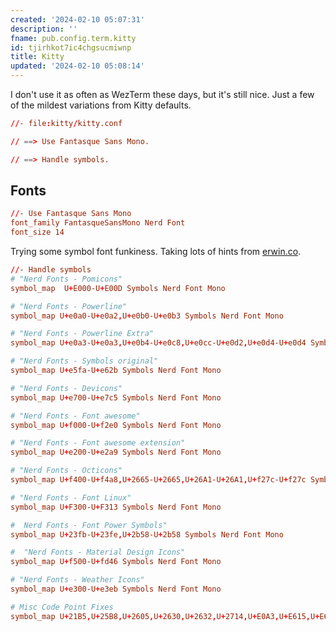 ```yaml
---
created: '2024-02-10 05:07:31'
description: ''
fname: pub.config.term.kitty
id: tjirhkot7ic4chgsucmiwnp
title: Kitty
updated: '2024-02-10 05:08:14'
---
```


I don't use it as often as WezTerm these days, but it's still nice.
Just a few of the mildest variations from Kitty defaults.

```conf
//- file:kitty/kitty.conf

// ==> Use Fantasque Sans Mono.

// ==> Handle symbols.
```

## Fonts

```conf
//- Use Fantasque Sans Mono
font_family FantasqueSansMono Nerd Font
font_size 14
```

Trying some symbol font funkiness. Taking lots of hints from [erwin.co][erwin-co].

[erwin-co]: https://erwin.co/kitty-and-nerd-fonts/

```conf
//- Handle symbols
# "Nerd Fonts - Pomicons"
symbol_map  U+E000-U+E00D Symbols Nerd Font Mono

# "Nerd Fonts - Powerline"
symbol_map U+e0a0-U+e0a2,U+e0b0-U+e0b3 Symbols Nerd Font Mono

# "Nerd Fonts - Powerline Extra"
symbol_map U+e0a3-U+e0a3,U+e0b4-U+e0c8,U+e0cc-U+e0d2,U+e0d4-U+e0d4 Symbols Nerd Font Mono

# "Nerd Fonts - Symbols original"
symbol_map U+e5fa-U+e62b Symbols Nerd Font Mono

# "Nerd Fonts - Devicons"
symbol_map U+e700-U+e7c5 Symbols Nerd Font Mono

# "Nerd Fonts - Font awesome"
symbol_map U+f000-U+f2e0 Symbols Nerd Font Mono

# "Nerd Fonts - Font awesome extension"
symbol_map U+e200-U+e2a9 Symbols Nerd Font Mono

# "Nerd Fonts - Octicons"
symbol_map U+f400-U+f4a8,U+2665-U+2665,U+26A1-U+26A1,U+f27c-U+f27c Symbols Nerd Font Mono

# "Nerd Fonts - Font Linux"
symbol_map U+F300-U+F313 Symbols Nerd Font Mono

#  Nerd Fonts - Font Power Symbols"
symbol_map U+23fb-U+23fe,U+2b58-U+2b58 Symbols Nerd Font Mono

#  "Nerd Fonts - Material Design Icons"
symbol_map U+f500-U+fd46 Symbols Nerd Font Mono

# "Nerd Fonts - Weather Icons"
symbol_map U+e300-U+e3eb Symbols Nerd Font Mono

# Misc Code Point Fixes
symbol_map U+21B5,U+25B8,U+2605,U+2630,U+2632,U+2714,U+E0A3,U+E615,U+E62B Symbols Nerd Font Mono
```